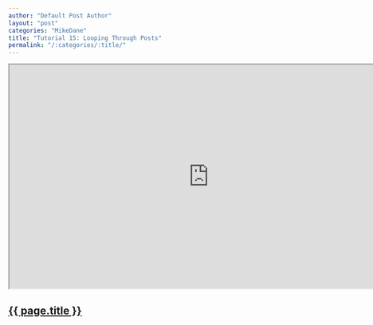 ```yaml
---
author: "Default Post Author"
layout: "post"
categories: "MikeDane"
title: "Tutorial 15: Looping Through Posts"
permalink: "/:categories/:title/"
---
```


<div><iframe width="800" height="450"
src="https://www.youtube.com/embed/6N1X5XffuUA">
</iframe></div>

## [{{ page.title }}](https://youtu.be/6N1X5XffuUA)

